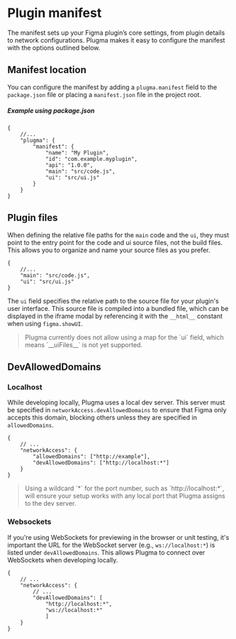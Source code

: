 # Plugin manifest

The manifest sets up your Figma plugin’s core settings, from plugin details to network configurations. Plugma makes it easy to configure the manifest with the options outlined below.

## Manifest location

You can configure the manifest by adding a `plugma.manifest` field to the `package.json` file or placing a `manifest.json` file in the project root.

<!-- <blockquote class="info">
It's important that the path in the `main` and `ui` field point to the source files, and not the build files.
</blockquote> -->

##### Example using package.json

```jsonc
{
	//...
	"plugma": {
		"manifest": {
			"name": "My Plugin",
			"id": "com.example.myplugin",
			"api": "1.0.0",
			"main": "src/code.js",
			"ui": "src/ui.js"
		}
	}
}
```

## Plugin files

When defining the relative file paths for the `main` code and the `ui`, they must point to the entry point for the code and ui source files, not the build files. This allows you to organize and name your source files as you prefer.

```jsonc
{
	//...
	"main": "src/code.js",
	"ui": "src/ui.js"
}
```

The `ui` field specifies the relative path to the source file for your plugin's user interface. This source file is compiled into a bundled file, which can be displayed in the iframe modal by referencing it with the `__html__` constant when using `figma.showUI`.

<blockquote class="warning">
Plugma currently does not allow using a map for the `ui` field, which means `__uiFiles__` is not yet supported.
</blockquote>

## DevAllowedDomains

### Localhost

While developing locally, Plugma uses a local dev server. This server must be specified in `networkAccess.devAllowedDomains` to ensure that Figma only accepts this domain, blocking others unless they are specified in `allowedDomains`.

```jsonc
{
	// ...
	"networkAccess": {
		"allowedDomains": ["http://example"],
		"devAllowedDomains": ["http://localhost:*"]
	}
}
```

<blockquote class="info">
Using a wildcard `*` for the port number, such as `http://localhost:*`, will ensure your setup works with any local port that Plugma assigns to the dev server.
</blockquote>

### Websockets

If you're using WebSockets for previewing in the browser or unit testing, it's important the URL for the WebSocket server (e.g., `ws://localhost:*`) is listed under `devAllowedDomains`. This allows Plugma to connect over WebSockets when developing locally.

```jsonc
{
	// ...
	"networkAccess": {
		// ...
		"devAllowedDomains": [
            "http://localhost:*",
            "ws://localhost:*"
            ]
	}
}
```
